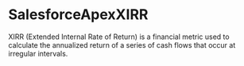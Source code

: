 # SalesforceApexXIRR
 XIRR (Extended Internal Rate of Return) is a financial metric used to calculate the annualized return of a series of cash flows that occur at irregular intervals. 

